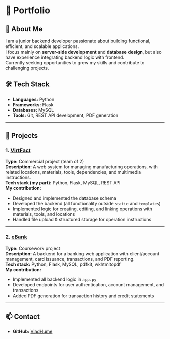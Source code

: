 # 💼 Portfolio

## 👋 About Me
I am a junior backend developer passionate about building functional, efficient, and scalable applications.  
I focus mainly on **server-side development** and **database design**, but also have experience integrating backend logic with frontend.  
Currently seeking opportunities to grow my skills and contribute to challenging projects.

## 🛠 Tech Stack
- **Languages:** Python
- **Frameworks:** Flask
- **Databases:** MySQL
- **Tools:** Git, REST API development, PDF generation

---

## 🚀 Projects

### 1. [VirtFact](https://github.com/VladHume/VirtFact)
**Type:** Commercial project (team of 2)  
**Description:** A web system for managing manufacturing operations, with related locations, materials, tools, dependencies, and multimedia instructions.  
**Tech stack (my part):** Python, Flask, MySQL, REST API  
**My contribution:**
- Designed and implemented the database schema  
- Developed the backend (all functionality outside `static` and `templates`)  
- Implemented logic for creating, editing, and linking operations with materials, tools, and locations  
- Handled file upload & structured storage for operation instructions  

---

### 2. [eBank](https://github.com/VladHume/eBank)
**Type:** Coursework project  
**Description:** A backend for a banking web application with client/account management, card issuance, transactions, and PDF reporting.  
**Tech stack:** Python, Flask, MySQL, pdfkit, wkhtmltopdf  
**My contribution:**
- Implemented all backend logic in `app.py`  
- Developed endpoints for user authentication, account management, and transactions  
- Added PDF generation for transaction history and credit statements  

---

## 📫 Contact
- **GitHub:** [VladHume](https://github.com/VladHume)   
